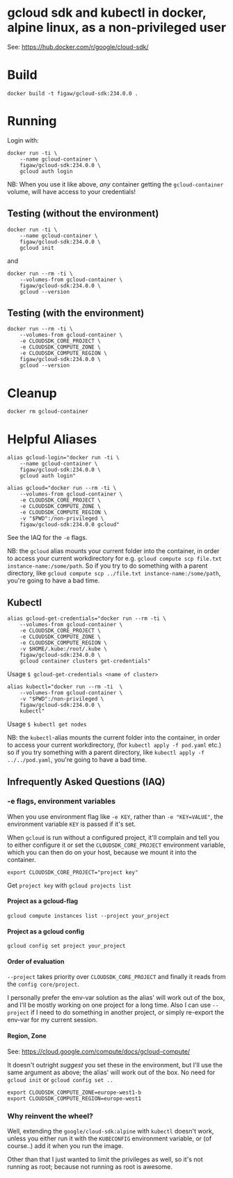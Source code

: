 # gcloud sdk and kubectl in docker, alpine linux, as a non-privileged user

See: https://hub.docker.com/r/google/cloud-sdk/

# Build

`docker build -t figaw/gcloud-sdk:234.0.0 .`

# Running

Login with:
```
docker run -ti \
    --name gcloud-container \
    figaw/gcloud-sdk:234.0.0 \
    gcloud auth login
```

NB: When you use it like above, _any_ container getting the `gcloud-container` volume, will have access to your credentials!

## Testing (without the environment)

```
docker run -ti \
    --name gcloud-container \
    figaw/gcloud-sdk:234.0.0 \
    gcloud init
```

and

```
docker run --rm -ti \
    --volumes-from gcloud-container \
    figaw/gcloud-sdk:234.0.0 \
    gcloud --version
```

## Testing (with the environment)

```
docker run --rm -ti \
    --volumes-from gcloud-container \
    -e CLOUDSDK_CORE_PROJECT \
    -e CLOUDSDK_COMPUTE_ZONE \
    -e CLOUDSDK_COMPUTE_REGION \
    figaw/gcloud-sdk:234.0.0 \
    gcloud --version
```

# Cleanup

```
docker rm gcloud-container
```

# Helpful Aliases

```
alias gcloud-login="docker run -ti \
    --name gcloud-container \
    figaw/gcloud-sdk:234.0.0 \
    gcloud auth login"
```

```
alias gcloud="docker run --rm -ti \
    --volumes-from gcloud-container \
    -e CLOUDSDK_CORE_PROJECT \
    -e CLOUDSDK_COMPUTE_ZONE \
    -e CLOUDSDK_COMPUTE_REGION \
    -v "$PWD":/non-privileged \
    figaw/gcloud-sdk:234.0.0 gcloud"
```

See the IAQ for the `-e` flags.

NB: the `gcloud` alias mounts your current folder into the container,
in order to access your current workdirectory for e.g.
`gcloud compute scp file.txt instance-name:/some/path`.
So if you try to do something with a parent directory,
like `gcloud compute scp ../file.txt instance-name:/some/path`,
you're going to have a bad time.

## Kubectl

```
alias gcloud-get-credentials="docker run --rm -ti \
    --volumes-from gcloud-container \
    -e CLOUDSDK_CORE_PROJECT \
    -e CLOUDSDK_COMPUTE_ZONE \
    -e CLOUDSDK_COMPUTE_REGION \
    -v $HOME/.kube:/root/.kube \
    figaw/gcloud-sdk:234.0.0 \
    gcloud container clusters get-credentials"
```

Usage `$ gcloud-get-credentials <name of cluster>`

```
alias kubectl="docker run --rm -ti  \
    --volumes-from gcloud-container \
    -v "$PWD":/non-privileged \
    figaw/gcloud-sdk:234.0.0 \
    kubectl"
```

Usage `$ kubectl get nodes`

NB: the `kubectl`-alias mounts the current folder into the container,
in order to access your current workdirectory,
(for `kubectl apply -f pod.yaml` etc.)
so if you try something with a parent directory,
like `kubectl apply -f ../../pod.yaml`,
you're going to have a bad time.

## Infrequently Asked Questions (IAQ)

### -e flags, environment variables
When you use environment flag like `-e KEY`, rather than `-e "KEY=VALUE"`,
the environment variable `KEY` is passed if it's set.

When `gcloud` is run without a configured project, it'll complain
and tell you to either configure it or set the `CLOUDSDK_CORE_PROJECT` environment variable,
which you can then do on your host, because we mount it into the container.

```
export CLOUDSDK_CORE_PROJECT="project key"
```
Get `project key` with `gcloud projects list`

#### Project as a gcloud-flag
`gcloud compute instances list --project your_project`

#### Project as a gcloud config
`gcloud config set project your_project`

#### Order of evaluation
`--project` takes priority over `CLOUDSDK_CORE_PROJECT` and finally it reads from the `config core/project`.

I personally prefer the env-var solution as the alias' will work out of the box, and I'll be mostly working on one project for a long time.
Also I can use `--project` if I need to do something in another project, or simply re-export the env-var for my current session.

#### Region, Zone
See: https://cloud.google.com/compute/docs/gcloud-compute/

It doesn't outright _suggest_ you set these in the environment, but I'll use the same argument as above;
the alias' will work out of the box. No need for `gcloud init` or `gcloud config set ..`
```
export CLOUDSDK_COMPUTE_ZONE=europe-west1-b
export CLOUDSDK_COMPUTE_REGION=europe-west1
```

### Why reinvent the wheel?

Well, extending the `google/cloud-sdk:alpine` with `kubectl` doesn't work,
unless you either run it with the `KUBECONFIG` environment variable, or (of course..)
add it when you run the image.

Other than that I just wanted to limit the privileges as well, so it's not running as root;
because not running as root is awesome.
